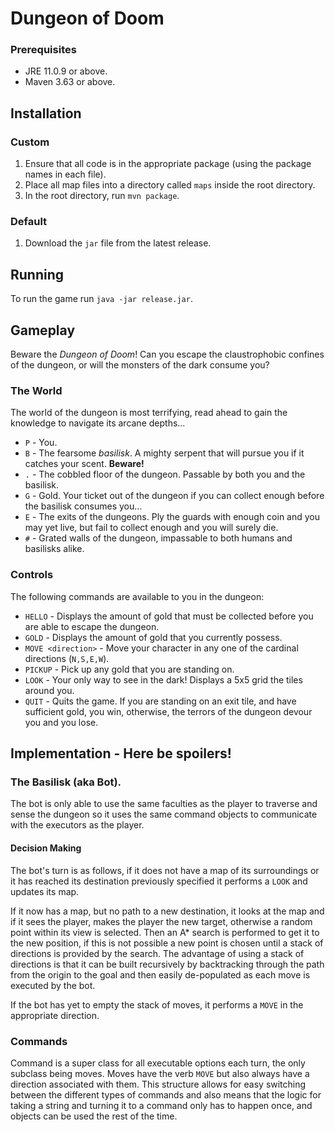 # Dungeon of Doom

### Prerequisites

- JRE 11.0.9 or above.
- Maven 3.63 or above.

## Installation

### Custom

1. Ensure that all code is in the appropriate package (using the package names in each file).
2. Place all map files into a directory called `maps` inside the root directory.
3. In the root directory, run `mvn package`.

### Default

1. Download the `jar` file from the latest release.

## Running

To run the game run `java -jar release.jar`.

## Gameplay

Beware the _Dungeon of Doom_! Can you escape the claustrophobic confines of the dungeon, or will the monsters of the dark consume you?

### The World

The world of the dungeon is most terrifying, read ahead to gain the knowledge to navigate its arcane depths...

- `P` - You.
- `B` - The fearsome _basilisk_. A mighty serpent that will pursue you if it catches your scent. **Beware!**
- `.` - The cobbled floor of the dungeon. Passable by both you and the basilisk.
- `G` - Gold. Your ticket out of the dungeon if you can collect enough before the basilisk consumes you...
- `E` - The exits of the dungeons. Ply the guards with enough coin and you may yet live, but fail to collect enough and you will surely die.
- `#` - Grated walls of the dungeon, impassable to both humans and basilisks alike.

### Controls

The following commands are available to you in the dungeon:

- `HELLO` - Displays the amount of gold that must be collected before you are able to escape the dungeon.
- `GOLD` - Displays the amount of gold that you currently possess.
- `MOVE <direction>` - Move your character in any one of the cardinal directions (`N,S,E,W`).
- `PICKUP` - Pick up any gold that you are standing on.
- `LOOK` - Your only way to see in the dark! Displays a 5x5 grid the tiles around you.
- `QUIT` - Quits the game. If you are standing on an exit tile, and have sufficient gold, you win, otherwise, the terrors of the dungeon devour you and you lose.

## Implementation - Here be spoilers!

### The Basilisk (aka Bot).

The bot is only able to use the same faculties as the player to traverse and sense the dungeon so it uses the same command objects to communicate with the executors as the player.

#### Decision Making

The bot's turn is as follows, if it does not have a map of its surroundings or it has reached its destination previously specified it performs a `LOOK` and updates its map.

If it now has a map, but no path to a new destination, it looks at the map and if it sees the player, makes the player the new target, otherwise a random point within its view is selected. Then an A\* search is performed to get it to the new position, if this is not possible a new point is chosen until a stack of directions is provided by the search. The advantage of using a stack of directions is that it can be built recursively by backtracking through the path from the origin to the goal and then easily de-populated as each move is executed by the bot.

If the bot has yet to empty the stack of moves, it performs a `MOVE` in the appropriate direction.

### Commands

Command is a super class for all executable options each turn, the only subclass being moves. Moves have the verb `MOVE` but also always have a direction associated with them. This structure allows for easy switching between the different types of commands and also means that the logic for taking a string and turning it to a command only has to happen once, and objects can be used the rest of the time.
